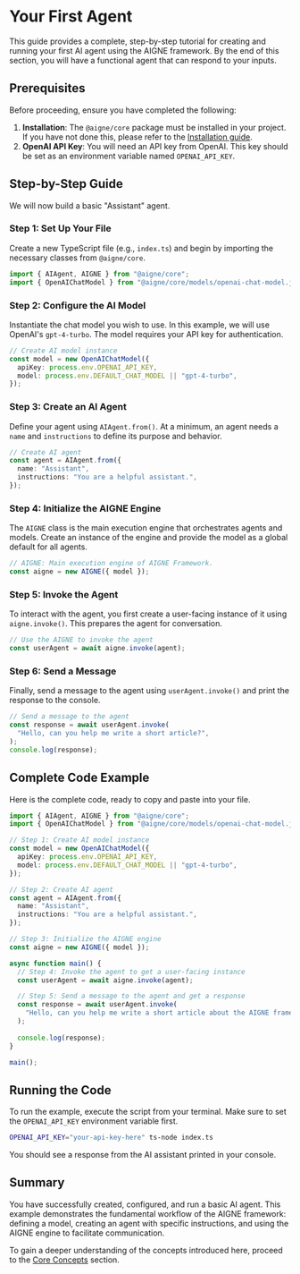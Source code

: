 # Your First Agent

This guide provides a complete, step-by-step tutorial for creating and running your first AI agent using the AIGNE framework. By the end of this section, you will have a functional agent that can respond to your inputs.

## Prerequisites

Before proceeding, ensure you have completed the following:

1.  **Installation**: The `@aigne/core` package must be installed in your project. If you have not done this, please refer to the [Installation guide](./developer-guide-getting-started-installation.md).
2.  **OpenAI API Key**: You will need an API key from OpenAI. This key should be set as an environment variable named `OPENAI_API_KEY`.

## Step-by-Step Guide

We will now build a basic "Assistant" agent.

### Step 1: Set Up Your File

Create a new TypeScript file (e.g., `index.ts`) and begin by importing the necessary classes from `@aigne/core`.

```typescript
import { AIAgent, AIGNE } from "@aigne/core";
import { OpenAIChatModel } from "@aigne/core/models/openai-chat-model.js";
```

### Step 2: Configure the AI Model

Instantiate the chat model you wish to use. In this example, we will use OpenAI's `gpt-4-turbo`. The model requires your API key for authentication.

```typescript
// Create AI model instance
const model = new OpenAIChatModel({
  apiKey: process.env.OPENAI_API_KEY,
  model: process.env.DEFAULT_CHAT_MODEL || "gpt-4-turbo",
});
```

### Step 3: Create an AI Agent

Define your agent using `AIAgent.from()`. At a minimum, an agent needs a `name` and `instructions` to define its purpose and behavior.

```typescript
// Create AI agent
const agent = AIAgent.from({
  name: "Assistant",
  instructions: "You are a helpful assistant.",
});
```

### Step 4: Initialize the AIGNE Engine

The `AIGNE` class is the main execution engine that orchestrates agents and models. Create an instance of the engine and provide the model as a global default for all agents.

```typescript
// AIGNE: Main execution engine of AIGNE Framework.
const aigne = new AIGNE({ model });
```

### Step 5: Invoke the Agent

To interact with the agent, you first create a user-facing instance of it using `aigne.invoke()`. This prepares the agent for conversation.

```typescript
// Use the AIGNE to invoke the agent
const userAgent = await aigne.invoke(agent);
```

### Step 6: Send a Message

Finally, send a message to the agent using `userAgent.invoke()` and print the response to the console.

```typescript
// Send a message to the agent
const response = await userAgent.invoke(
  "Hello, can you help me write a short article?",
);
console.log(response);
```

## Complete Code Example

Here is the complete code, ready to copy and paste into your file.

```typescript Your First Agent icon=logos:typescript
import { AIAgent, AIGNE } from "@aigne/core";
import { OpenAIChatModel } from "@aigne/core/models/openai-chat-model.js";

// Step 1: Create AI model instance
const model = new OpenAIChatModel({
  apiKey: process.env.OPENAI_API_KEY,
  model: process.env.DEFAULT_CHAT_MODEL || "gpt-4-turbo",
});

// Step 2: Create AI agent
const agent = AIAgent.from({
  name: "Assistant",
  instructions: "You are a helpful assistant.",
});

// Step 3: Initialize the AIGNE engine
const aigne = new AIGNE({ model });

async function main() {
  // Step 4: Invoke the agent to get a user-facing instance
  const userAgent = await aigne.invoke(agent);

  // Step 5: Send a message to the agent and get a response
  const response = await userAgent.invoke(
    "Hello, can you help me write a short article about the AIGNE framework?",
  );
  
  console.log(response);
}

main();
```

## Running the Code

To run the example, execute the script from your terminal. Make sure to set the `OPENAI_API_KEY` environment variable first.

```bash
OPENAI_API_KEY="your-api-key-here" ts-node index.ts
```

You should see a response from the AI assistant printed in your console.

## Summary

You have successfully created, configured, and run a basic AI agent. This example demonstrates the fundamental workflow of the AIGNE framework: defining a model, creating an agent with specific instructions, and using the AIGNE engine to facilitate communication.

To gain a deeper understanding of the concepts introduced here, proceed to the [Core Concepts](./developer-guide-core-concepts.md) section.